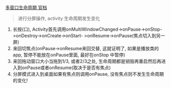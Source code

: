 


[多窗口生命周期 官档](https://developer.android.com/guide/topics/ui/multi-window.html?hl=zh-cn#lifecycle)


> 进行分屏操作, activity 生命周期发生变化

1. 长按(口), Activity首先调用onMultiWindowChanged->onPause->onStop->onDestroy->onCreate->onStart- >onResume->onPause(焦点切入到另一屏)
2. 来回切焦点(onPause->onResume来回交替, 这就证明了, 如果是播放类的app, 暂停不能放在onPause里面, 最好在onStop 中暂停)
3. 来回拖动窗口大小当拖到1/3, 或者2/3之处, 生命周期都是销毁再重启然后再进入到onPause或者onResume(取决于是否有焦点)
4. 分屏模式进入到桌面如果有焦点则调用onPause, 没有焦点则不发生生命周期的变化!







